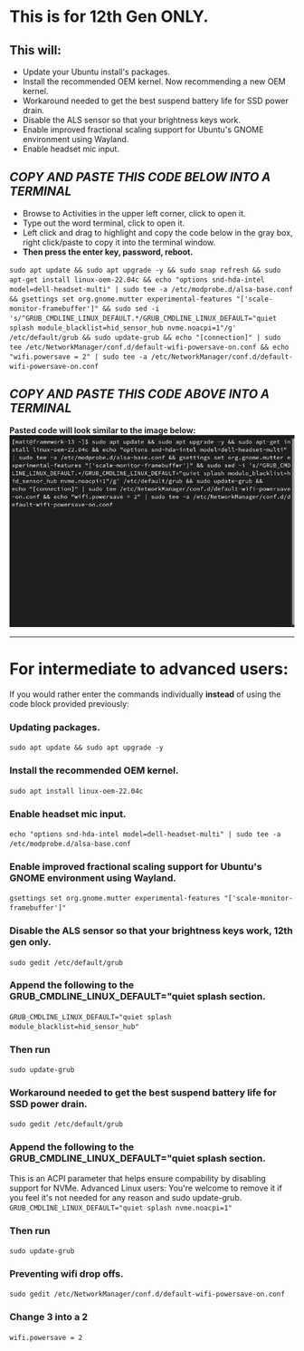 # This is for 12th Gen ONLY.


## This will:

 - Update your Ubuntu install's packages.
- Install the recommended OEM kernel. Now recommending a new OEM kernel.
- Workaround needed to get the best suspend battery life for SSD power drain.
- Disable the ALS sensor so that your brightness keys work.
- Enable improved fractional scaling support for Ubuntu's GNOME environment using Wayland.
- Enable headset mic input.




##  *****COPY AND PASTE THIS CODE BELOW INTO A TERMINAL*****


- Browse to Activities in the upper left corner, click to open it.
- Type out the word terminal, click to open it.
- Left click and drag to highlight and copy the code below in the gray box, right click/paste to copy it into the terminal window.
- **Then press the enter key, password, reboot.**


``
sudo apt update && sudo apt upgrade -y && sudo snap refresh && sudo apt-get install linux-oem-22.04c && echo "options snd-hda-intel model=dell-headset-multi" | sudo tee -a /etc/modprobe.d/alsa-base.conf && gsettings set org.gnome.mutter experimental-features "['scale-monitor-framebuffer']" && sudo sed -i 's/^GRUB_CMDLINE_LINUX_DEFAULT.*/GRUB_CMDLINE_LINUX_DEFAULT="quiet splash module_blacklist=hid_sensor_hub nvme.noacpi=1"/g' /etc/default/grub && sudo update-grub && echo "[connection]" | sudo tee /etc/NetworkManager/conf.d/default-wifi-powersave-on.conf && echo "wifi.powersave = 2" | sudo tee -a /etc/NetworkManager/conf.d/default-wifi-powersave-on.conf
``

## *****COPY AND PASTE THIS CODE ABOVE INTO A TERMINAL*****


**Pasted code will look similar to the image below:**
![Example of what pasted code will look like](https://raw.githubusercontent.com/FrameworkComputer/linux-docs/main/paste-code.png)


-----

# For intermediate to advanced users: 

If you would rather enter the commands individually **instead** of using the code block provided previously:


### Updating packages.
``sudo apt update && sudo apt upgrade -y``

### Install the recommended OEM kernel.
``sudo apt install linux-oem-22.04c``

### Enable headset mic input.
``echo "options snd-hda-intel model=dell-headset-multi" | sudo tee -a /etc/modprobe.d/alsa-base.conf``

### Enable improved fractional scaling support for Ubuntu's GNOME environment using Wayland.
``
gsettings set org.gnome.mutter experimental-features "['scale-monitor-framebuffer']"
``

### Disable the ALS sensor so that your brightness keys work, 12th gen only.
``sudo gedit /etc/default/grub``

### Append the following to the GRUB_CMDLINE_LINUX_DEFAULT="quiet splash section.
``
GRUB_CMDLINE_LINUX_DEFAULT="quiet splash module_blacklist=hid_sensor_hub"
``

### Then run
``sudo update-grub``

### Workaround needed to get the best suspend battery life for SSD power drain.
``sudo gedit /etc/default/grub``

### Append the following to the GRUB_CMDLINE_LINUX_DEFAULT="quiet splash section.
This is an ACPI parameter that helps ensure compability by disabling support for NVMe.
Advanced Linux users: You're welcome to remove it if you feel it's not needed for any reason and sudo update-grub.
``
GRUB_CMDLINE_LINUX_DEFAULT="quiet splash nvme.noacpi=1"
``

### Then run
``sudo update-grub``

### Preventing wifi drop offs.
``sudo gedit /etc/NetworkManager/conf.d/default-wifi-powersave-on.conf``

### Change 3 into a 2
``wifi.powersave = 2``
